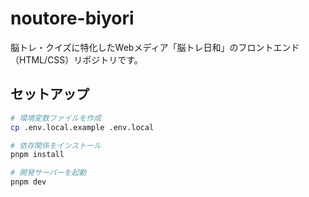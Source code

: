 # noutore-biyori
脳トレ・クイズに特化したWebメディア「脳トレ日和」のフロントエンド（HTML/CSS）リポジトリです。

## セットアップ

```bash
# 環境変数ファイルを作成
cp .env.local.example .env.local

# 依存関係をインストール
pnpm install

# 開発サーバーを起動
pnpm dev
```
